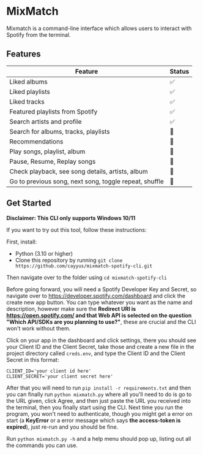 # MixMatch
Mixmatch is a command-line interface which allows users to interact with Spotify from the terminal. <br>

## Features
| Feature  | Status |
| ------------- | ------------- |
| Liked albums  |✅|
| Liked playlists  |✅|
| Liked tracks     |✅|
| Featured playlists from Spotify |✅|
| Search artists and profile |✅|
| Search for albums, tracks, playlists |🚧|
| Recommendations |🚧|
| Play songs, playlist, album |🚧|
| Pause, Resume, Replay songs |🚧|
| Check playback, see song details, artists, album |🚧|
| Go to previous song, next song, toggle repeat, shuffle |🚧|


## Get Started
**Disclaimer: This CLI only supports Windows 10/11**<br>

If you want to try out this tool, follow these instructions:

First, install:
- Python (3.10 or higher)
- Clone this repository by running `git clone https://github.com/cayyus/mixmatch-spotify-cli.git`

Then navigate over to the folder using `cd mixmatch-spotify-cli`

Before going forward, you will need a Spotify Developer Key and Secret, so navigate over to https://developer.spotify.com/dashboard and click the create new app button. You can type whatever you want as the name and description, however make sure the **Redirect URI is https://open.spotify.com/ and that Web API is selected on the question "Which API/SDKs are you planning to use?"**, these are crucial and the CLI won't work without them. 

Click on your app in the dashboard and click settings, there you should see your Client ID and the Client Secret, take those and create a new file in the project directory called `creds.env`, and type the Client ID and the Client Secret in this format:
```
CLIENT_ID='your client id here'
CLIENT_SECRET='your client secret here'
```

After that you will need to run `pip install -r requirements.txt` and then you can finally run `python mixmatch.py` where all you'll need to do is go to the  URL given, click Agree, and then just paste the URL you received into the terminal, then you finally start using the CLI. Next time you run the program, you won't need to authenticate, though you might get a error on start (a **KeyError** or a error message which says **the access-token is expired**), just re-run and you should be fine. 

Run `python mixmatch.py -h` and a help menu should pop up, listing out all the commands you can use.

